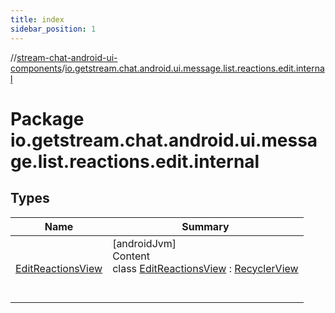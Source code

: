 ```yaml
---
title: index
sidebar_position: 1
---
```

//[stream-chat-android-ui-components](../../index.md)/[io.getstream.chat.android.ui.message.list.reactions.edit.internal](index.md)



# Package io.getstream.chat.android.ui.message.list.reactions.edit.internal  


## Types  
  
|  Name |  Summary | 
|---|---|
| <a name="io.getstream.chat.android.ui.message.list.reactions.edit.internal/EditReactionsView///PointingToDeclaration/"></a>[EditReactionsView](EditReactionsView/index.md)| <a name="io.getstream.chat.android.ui.message.list.reactions.edit.internal/EditReactionsView///PointingToDeclaration/"></a>[androidJvm]  <br/>Content  <br/>class [EditReactionsView](EditReactionsView/index.md) : [RecyclerView](https://developer.android.com/reference/kotlin/androidx/recyclerview/widget/RecyclerView.html)  <br/><br/><br/>|

